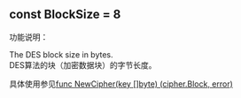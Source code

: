 ## const BlockSize = 8

功能说明：

The DES block size in bytes.  
DES算法的块（加密数据块）的字节长度。

具体使用参见[func NewCipher(key []byte) (cipher.Block, error)](NewCipher.md)
